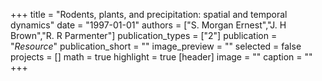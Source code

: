 +++
title = "Rodents, plants, and precipitation: spatial and temporal dynamics"
date = "1997-01-01"
authors = ["S. Morgan Ernest","J. H Brown","R. R Parmenter"]
publication_types = ["2"]
publication = "_Resource_"
publication_short = ""
image_preview = ""
selected = false
projects = []
math = true
highlight = true
[header]
image = ""
caption = ""
+++

